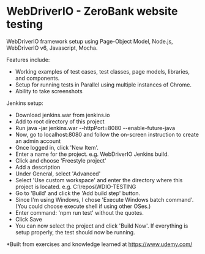 # WebDriverIO - ZeroBank website testing

WebDriverIO framework setup using Page-Object Model, Node.js, WebDriverIO v6, Javascript, Mocha.

Features include:
  - Working examples of test cases, test classes, page models, libraries, and components.
  - Setup for running tests in Parallel using multiple instances of Chrome.
  - Ability to take screenshots
  
Jenkins setup:
  - Download jenkins.war from jenkins.io
  - Add to root directory of this project
  - Run java -jar jenkins.war --httpPort=8080 --enable-future-java
  - Now, go to localhost:8080 and follow the on-screen instruction to create an admin account
  - Once logged in, click 'New Item'.
  - Enter a name for the project. e.g. WebDriverIO Jenkins build.
  - Click and choose 'Freestyle project'
  - Add a description
  - Under General, select 'Advanced'
  - Select 'Use custom workspace' and enter the directory where this project is located. e.g. C:\repos\WDIO-TESTING
  - Go to 'Build' and click the 'Add build step' button.
  - Since I'm using Windows, I chose 'Execute Windows batch command'. 
    (You could choose execute shell if using other OSes.)
  - Enter command: 'npm run test' without the quotes.
  - Click Save
  - You can now select the project and click 'Build Now'.
  If everything is setup properly, the test should now be running.
  
  *Built from exercises and knowledge learned at https://www.udemy.com/